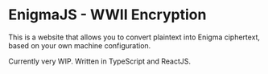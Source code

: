 # EnigmaJS - WWII Encryption

This is a website that allows you to convert plaintext into Enigma ciphertext, based on your own machine configuration.

Currently very WIP. Written in TypeScript and ReactJS.